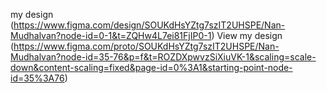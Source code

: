 my design (https://www.figma.com/design/SOUKdHsYZtg7szIT2UHSPE/Nan-Mudhalvan?node-id=0-1&t=ZQHw4L7ei81FjIP0-1)
View my design (https://www.figma.com/proto/SOUKdHsYZtg7szIT2UHSPE/Nan-Mudhalvan?node-id=35-76&p=f&t=ROZDXpwvzSiXiuVK-1&scaling=scale-down&content-scaling=fixed&page-id=0%3A1&starting-point-node-id=35%3A76)
